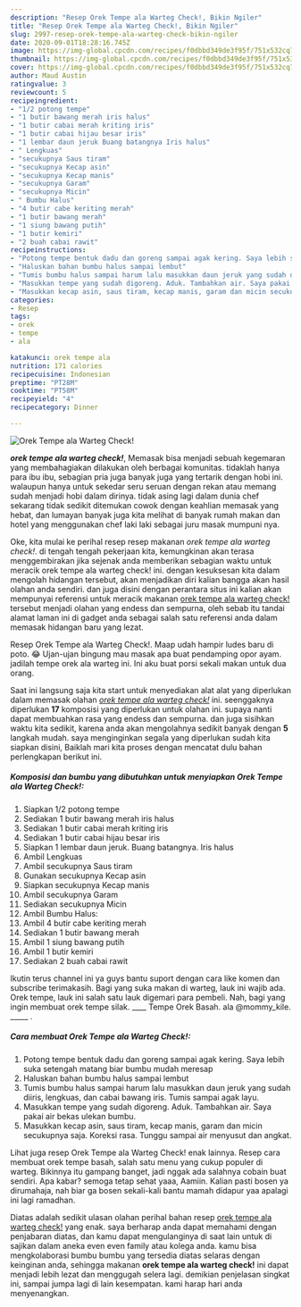 ```yaml
---
description: "Resep Orek Tempe ala Warteg Check!, Bikin Ngiler"
title: "Resep Orek Tempe ala Warteg Check!, Bikin Ngiler"
slug: 2997-resep-orek-tempe-ala-warteg-check-bikin-ngiler
date: 2020-09-01T18:28:16.745Z
image: https://img-global.cpcdn.com/recipes/f0dbbd349de3f95f/751x532cq70/orek-tempe-ala-warteg-check-foto-resep-utama.jpg
thumbnail: https://img-global.cpcdn.com/recipes/f0dbbd349de3f95f/751x532cq70/orek-tempe-ala-warteg-check-foto-resep-utama.jpg
cover: https://img-global.cpcdn.com/recipes/f0dbbd349de3f95f/751x532cq70/orek-tempe-ala-warteg-check-foto-resep-utama.jpg
author: Maud Austin
ratingvalue: 3
reviewcount: 5
recipeingredient:
- "1/2 potong tempe"
- "1 butir bawang merah iris halus"
- "1 butir cabai merah kriting iris"
- "1 butir cabai hijau besar iris"
- "1 lembar daun jeruk Buang batangnya Iris halus"
- " Lengkuas"
- "secukupnya Saus tiram"
- "secukupnya Kecap asin"
- "secukupnya Kecap manis"
- "secukupnya Garam"
- "secukupnya Micin"
- " Bumbu Halus"
- "4 butir cabe keriting merah"
- "1 butir bawang merah"
- "1 siung bawang putih"
- "1 butir kemiri"
- "2 buah cabai rawit"
recipeinstructions:
- "Potong tempe bentuk dadu dan goreng sampai agak kering. Saya lebih suka setengah matang biar bumbu mudah meresap"
- "Haluskan bahan bumbu halus sampai lembut"
- "Tumis bumbu halus sampai harum lalu masukkan daun jeruk yang sudah diiris, lengkuas, dan cabai bawang iris. Tumis sampai agak layu."
- "Masukkan tempe yang sudah digoreng. Aduk. Tambahkan air. Saya pakai air bekas ulekan bumbu."
- "Masukkan kecap asin, saus tiram, kecap manis, garam dan micin secukupnya saja. Koreksi rasa. Tunggu sampai air menyusut dan angkat."
categories:
- Resep
tags:
- orek
- tempe
- ala

katakunci: orek tempe ala 
nutrition: 171 calories
recipecuisine: Indonesian
preptime: "PT28M"
cooktime: "PT58M"
recipeyield: "4"
recipecategory: Dinner

---
```



![Orek Tempe ala Warteg Check!](https://img-global.cpcdn.com/recipes/f0dbbd349de3f95f/751x532cq70/orek-tempe-ala-warteg-check-foto-resep-utama.jpg)

<b><i>orek tempe ala warteg check!</i></b>, Memasak bisa menjadi sebuah kegemaran yang membahagiakan dilakukan oleh berbagai komunitas. tidaklah hanya para ibu ibu, sebagian pria juga banyak juga yang tertarik dengan hobi ini. walaupun hanya untuk sekedar seru seruan dengan rekan atau memang sudah menjadi hobi dalam dirinya. tidak asing lagi dalam dunia chef sekarang tidak sedikit ditemukan cowok dengan keahlian memasak yang hebat, dan lumayan banyak juga kita melihat di banyak rumah makan dan hotel yang menggunakan chef laki laki sebagai juru masak mumpuni nya.

Oke, kita mulai ke perihal resep resep makanan <i>orek tempe ala warteg check!</i>. di tengah tengah pekerjaan kita, kemungkinan akan terasa menggembirakan jika sejenak anda memberikan sebagian waktu untuk meracik orek tempe ala warteg check! ini. dengan kesuksesan kita dalam mengolah hidangan tersebut, akan menjadikan diri kalian bangga akan hasil olahan anda sendiri. dan juga disini dengan perantara situs ini kalian akan mempunyai referensi untuk meracik makanan <u>orek tempe ala warteg check!</u> tersebut menjadi olahan yang endess dan sempurna, oleh sebab itu tandai alamat laman ini di gadget anda sebagai salah satu referensi anda dalam memasak hidangan baru yang lezat.

Resep Orek Tempe ala Warteg Check!. Maap udah hampir ludes baru di poto. 😂 Ujan-ujan bingung mau masak apa buat pendamping opor ayam. jadilah tempe orek ala warteg ini. Ini aku buat porsi sekali makan untuk dua orang.


Saat ini langsung saja kita start untuk menyediakan alat alat yang diperlukan dalam memasak olahan <u><i>orek tempe ala warteg check!</i></u> ini. seenggaknya diperlukan <b>17</b> komposisi yang diperlukan untuk olahan ini. supaya nanti dapat membuahkan rasa yang endess dan sempurna. dan juga sisihkan waktu kita sedikit, karena anda akan mengolahnya sedikit banyak dengan <b>5</b> langkah mudah. saya menginginkan segala yang diperlukan sudah kita siapkan disini, Baiklah mari kita proses dengan mencatat dulu bahan perlengkapan berikut ini.

<!--inarticleads1-->

##### Komposisi dan bumbu yang dibutuhkan untuk menyiapkan Orek Tempe ala Warteg Check!:

1. Siapkan 1/2 potong tempe
1. Sediakan 1 butir bawang merah iris halus
1. Sediakan 1 butir cabai merah kriting iris
1. Sediakan 1 butir cabai hijau besar iris
1. Siapkan 1 lembar daun jeruk. Buang batangnya. Iris halus
1. Ambil  Lengkuas
1. Ambil secukupnya Saus tiram
1. Gunakan secukupnya Kecap asin
1. Siapkan secukupnya Kecap manis
1. Ambil secukupnya Garam
1. Sediakan secukupnya Micin
1. Ambil  Bumbu Halus:
1. Ambil 4 butir cabe keriting merah
1. Sediakan 1 butir bawang merah
1. Ambil 1 siung bawang putih
1. Ambil 1 butir kemiri
1. Sediakan 2 buah cabai rawit


Ikutin terus channel ini ya guys bantu suport dengan cara like komen dan subscribe terimakasih. Bagi yang suka makan di warteg, lauk ini wajib ada. Orek tempe, lauk ini salah satu lauk digemari para pembeli. Nah, bagi yang ingin membuat orek tempe silak. ____ Tempe Orek Basah. ala @mommy_kile. _____ . 

<!--inarticleads2-->

##### Cara membuat Orek Tempe ala Warteg Check!:

1. Potong tempe bentuk dadu dan goreng sampai agak kering. Saya lebih suka setengah matang biar bumbu mudah meresap
1. Haluskan bahan bumbu halus sampai lembut
1. Tumis bumbu halus sampai harum lalu masukkan daun jeruk yang sudah diiris, lengkuas, dan cabai bawang iris. Tumis sampai agak layu.
1. Masukkan tempe yang sudah digoreng. Aduk. Tambahkan air. Saya pakai air bekas ulekan bumbu.
1. Masukkan kecap asin, saus tiram, kecap manis, garam dan micin secukupnya saja. Koreksi rasa. Tunggu sampai air menyusut dan angkat.


Lihat juga resep Orek Tempe ala Warteg Check! enak lainnya. Resep cara membuat orek tempe basah, salah satu menu yang cukup populer di warteg. Bikinnya itu gampang banget, jadi nggak ada salahnya cobain buat sendiri. Apa kabar? semoga tetap sehat yaaa, Aamiin. Kalian pasti bosen ya dirumahaja, nah biar ga bosen sekali-kali bantu mamah didapur yaa apalagi ini lagi ramadhan. 

Diatas adalah sedikit ulasan olahan perihal bahan resep <u>orek tempe ala warteg check!</u> yang enak. saya berharap anda dapat memahami dengan penjabaran diatas, dan kamu dapat mengulanginya di saat lain untuk di sajikan dalam aneka even even family atau kolega anda. kamu bisa mengkolaborasi bumbu bumbu yang tersedia diatas selaras dengan keinginan anda, sehingga makanan <b>orek tempe ala warteg check!</b> ini dapat menjadi lebih lezat dan menggugah selera lagi. demikian penjelasan singkat ini, sampai jumpa lagi di lain kesempatan. kami harap hari anda menyenangkan.

